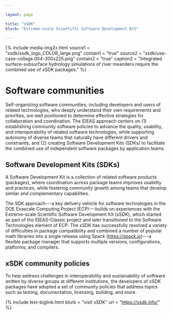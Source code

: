 ```yaml
---

layout: page

title: "xSDK"
blurb: "Extreme-scale Scientific Software Development Kit"

---
```



<!-- Content -->
<!-- ---------------------------------------------------------------------- -->

{% 	include media-img2x.html 
	  source1 = "xsdk/xsdk_logo_COLOR_large.png"
	  contain1 = "true"	
    source2 = "xsdk/use-case-collage.004-300x225.png"
	contain2 = "true"
    caption2 = "Integrated surface-subsurface hydrology simulations of river meanders require the combined use of xSDK packages."
%}



# Software communities

Self-organizing software communities, including developers and users of related technologies, who deeply understand their own requirements and priorities, are well positioned to determine effective strategies for collaboration and coordination.  The IDEAS approach centers on (1) establishing community software policies to advance the quality, usability, and interoperability of related software technologies, while supporting autonomy of diverse teams that naturally have different drivers and constraints, and (2) creating Software Development Kits (SDKs) to facilitate the combined use of independent software packages by application teams.

## Software Development Kits (SDKs)

A Software Development Kit is a collection of related software products (packages), where coordination across package teams improves usability and practices, while fostering community growth among teams that develop similar and complementary capabilities.

The SDK approach---a key delivery vehicle for software technologies in the DOE Exascale Computing Project (ECP)---builds on experiences with the Extreme-scale Scientific Software Development Kit (xSDK), which started as part of the IDEAS-Classic project and later transitioned to the Software Technologies element of ECP. The xSDK has successfully resolved a variety of difficulties in package compatibility and combined a number of popular math libraries into a single release using Spack (https://spack.io)---a flexible package manager that supports multiple versions, configurations, platforms, and compilers. 

## xSDK community policies

To help address challenges in interoperability and sustainability of software written by diverse groups at different institutions, the developers of xSDK packages have adopted a set of community policies that address topics such as testing, documentation, licensing, building, and more.  

<!-- Link to External Site -->
<!-- ---------------------------------------------------------------------- -->

{% 	include text-biglink.html 
		blurb = "visit xSDK"
		url = "https://xsdk.info/"
%}
